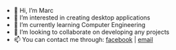 - 👋 Hi, I’m Marc
- 👀 I’m interested in creating desktop applications
- 🌱 I’m currently learning Computer Engineering
- 💞️ I’m looking to collaborate on developing any projects 
- 📫 You can contact me through:
      [facebook](https://www.facebook.com/strangevinz) | [email](marc.bentoy@gmail.com)

